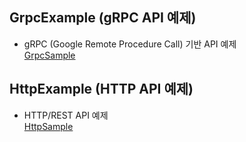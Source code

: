 ## GrpcExample (gRPC API 예제)
- gRPC (Google Remote Procedure Call) 기반 API 예제   
[GrpcSample](https://github.com/GHW0826/.ASP.NET/tree/main/GrpcExample)
   
## HttpExample (HTTP API 예제)   
- HTTP/REST API 예제   
[HttpSample](https://github.com/GHW0826/.ASP.NET/tree/main/HttpExample)
   
